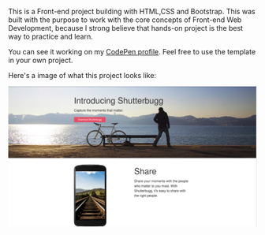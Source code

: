<p>This is a Front-end project building with HTML,CSS and Bootstrap. This was built with the purpose to work with the core concepts of Front-end Web Development, because I strong believe that hands-on project is the best way to practice and learn.</p>

<p>You can see it working on my <a href="http://codepen.io/LuKrebs/full/GWzOyp/">CodePen profile</a>. Feel free to use the template in your own project.</p>

<p>Here's a image of what this project looks like:</p>

<a href="http://codepen.io/LuKrebs/full/GWzOyp/"><img src="img/shutterbugg.png"></a>
